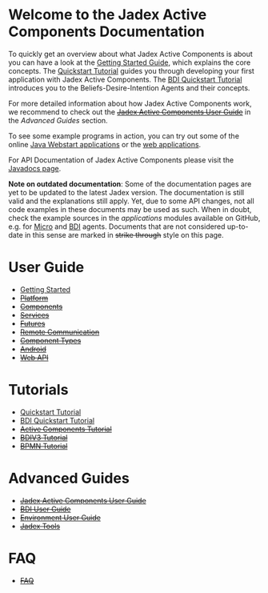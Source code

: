 # Welcome to the Jadex Active Components Documentation

To quickly get an overview about what Jadex Active Components is about you can have a look at the [Getting Started Guide](getting-started/getting-started.md), which explains the core concepts.
The [Quickstart Tutorial](tutorials/quickstart/01%20Introduction.md) guides you through developing your first application with Jadex Active Components.
The [BDI Quickstart Tutorial](tutorials/quickstart-bdi/01%20Introduction.md) introduces you to the Beliefs-Desire-Intention Agents and their concepts.

For more detailed information about how Jadex Active Components work, we recommend to check out the ~~[Jadex Active Components User Guide](guides/ac/01%20Introduction.md)~~ in the *Advanced Guides* section.

To see some example programs in action, you can try out some of the online [Java Webstart applications](https://www.activecomponents.org/#/docs/examples) or the [web applications](https://www.activecomponents.org/jadex-applications-web/).

For API Documentation of Jadex Active Components please visit the [Javadocs page](https://www.activecomponents.org/forward.html?type=javadoc&path=).

**Note on outdated documentation**: Some of the documentation pages are yet to be updated to the latest Jadex version. The documentation is still valid and the explanations still apply. Yet, due to some API changes, not all code examples in these documents may be used as such. When in doubt, check the example sources in the *applications* modules available on GitHub, e.g. for [Micro](../applications/micro/src/main/java/jadex/micro) and [BDI](../applications/bdiv3/src/main/java/jadex/bdiv3) agents. Documents that are not considered up-to-date in this sense are marked in ~~strike through~~ style on this page.

# User Guide

* [Getting Started](getting-started/getting-started.md)
* ~~[Platform](platform/platform.md)~~
* ~~[Components](components/components.md)~~
* ~~[Services](services/services.md)~~
* ~~[Futures](futures/futures.md)~~
* ~~[Remote Communication](remote/remote.md)~~
* ~~[Component Types](component-types/component-types.md)~~
* ~~[Android](android/android.md)~~
* ~~[Web API](webapi/webapi.md)~~

<!--* [Simulation](simulation/simulation.md)-->

# Tutorials

* [Quickstart Tutorial](tutorials/quickstart/01%20Introduction.md)
* [BDI Quickstart Tutorial](tutorials/quickstart-bdi/01%20Introduction.md)
* ~~[Active Components Tutorial](tutorials/ac/01%20Introduction.md)~~
* ~~[BDIV3 Tutorial](tutorials/bdiv3/01%20Introduction.md)~~
* ~~[BPMN Tutorial](tutorials/bpmn/01%20Introduction.md)~~

# Advanced Guides

* ~~[Jadex Active Components User Guide](guides/ac/01%20Introduction.md)~~
* ~~[BDI User Guide](guides/bdiv3/01%20Introduction.md)~~
* ~~[Environment User Guide](guides/env/01%20Introduction.md)~~
* ~~[Jadex Tools](tools/01%20Introduction.md)~~

# FAQ

* ~~[FAQ](faq/faq.md)~~
